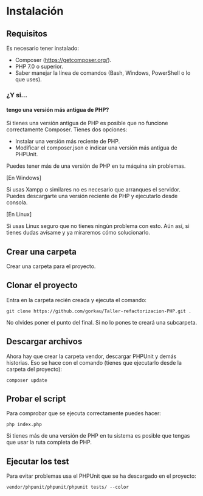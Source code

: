 # Instalación

## Requisitos

Es necesario tener instalado:

* Composer (https://getcomposer.org/).
* PHP 7.0 o superior.
* Saber manejar la línea de comandos (Bash, Windows, PowerShell o lo que uses).

### ¿Y si...

#### tengo una versión más antigua de PHP?

Si tienes una versión antigua de PHP es posible que no funcione correctamente Composer.
Tienes dos opciones:

* Instalar una versión más reciente de PHP.
* Modificar el composer.json e indicar una versión más antigua de PHPUnit.

Puedes tener más de una versión de PHP en tu máquina sin problemas.

[En Windows]

Si usas Xampp o similares no es necesario que arranques el servidor.
Puedes descargarte una versión reciente de PHP y ejecutarlo desde consola.

[En Linux]

Si usas Linux seguro que no tienes ningún problema con esto.
Aún así, si tienes dudas avísame y ya miraremos cómo solucionarlo.

## Crear una carpeta

Crear una carpeta para el proyecto.

## Clonar el proyecto

Entra en la carpeta recién creada y ejecuta el comando:

    git clone https://github.com/gorkau/Taller-refactorizacion-PHP.git .
    
No olvides poner el punto del final.
Si no lo pones te creará una subcarpeta.

## Descargar archivos

Ahora hay que crear la carpeta vendor, descargar PHPUnit y demás historias.
Eso se hace con el comando (tienes que ejecutarlo desde la carpeta del proyecto):

    composer update

## Probar el script

Para comprobar que se ejecuta correctamente puedes hacer:

    php index.php

Si tienes más de una versión de PHP en tu sistema es posible que tengas que usar la ruta completa de PHP.

## Ejecutar los test

Para evitar problemas usa el PHPUnit que se ha descargado en el proyecto:

    vendor/phpunit/phpunit/phpunit tests/ --color
